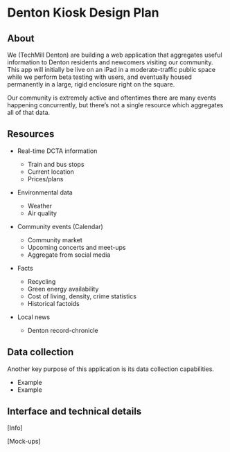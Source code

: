 # Denton Kiosk Design Plan

## About

We (TechMill Denton) are building a web application that aggregates useful information to Denton residents and newcomers visiting our community. This app will initially be live on an iPad in a moderate-traffic public space while we perform beta testing with users, and eventually  housed permanently in a large, rigid enclosure right on the square.

Our community is extremely active and oftentimes there are many events happening concurrently, but there’s not a single resource which aggregates all of that data.

## Resources
* Real-time DCTA information
	* Train and bus stops
	* Current location
	* Prices/plans

* Environmental data
	* Weather
	* Air quality

* Community events (Calendar)
	* Community market
	* Upcoming concerts and meet-ups
	* Aggregate from social media

* Facts
	* Recycling
	* Green energy availability
	* Cost of living, density, crime statistics
	* Historical factoids

* Local news
	* Denton record-chronicle

## Data collection
Another key purpose of this application is its data collection capabilities.

* Example
* Example


## Interface and technical details
[Info]

[Mock-ups]
